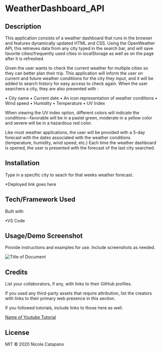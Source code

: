 # WeatherDashboard_API

## Description 

This application consists of a weather dashboard that runs in the browser and features dynamically updated HTML and CSS. Using the OpenWeather API, this retrieves data from any city typed in the search bar, and will save favorite cities/frequently used cities in localStorage as well as on the page after it is refreshed.

Given the user wants to check the current weather for multiple cities so they can better plan their trip. This application will inform the user on current and future weather conditiions for the city they input, and it will be added to search history for easy access to check again. When the user searchers a city, they are also presented with :

  • City name
  • Current date
  • An icon representation of weather conditions
  • Wind speed
  • Humidity
  • Temperature
  • UV Index

When viewing the UV index option, different colors will indicate the conditions--favorable will be in a pastel green, moderate in a yellow color and severe will be in a hazardous red color.

Like most weather applications, the user will be provided with a 5-day forecast with the dates associated with the weather conditions (temperature, humidity, wind speed, etc.) Each time the weather dashboard is opened, the user is presented with the forecast of the last city searched.


## Installation

Type in a specific city to seach for that weeks weather forecast.

*Deployed link goes here


## Tech/Framework Used

Built with

•VS Code


## Usage/Demo Screenshot

Provide instructions and examples for use. Include screenshots as needed. 

![Title of Document](Link-to-document.png)


## Credits

List your collaborators, if any, with links to their GitHub profiles.

If you used any third-party assets that require attribution, list the creators with links to their primary web presence in this section.

If you followed tutorials, include links to those here as well.

[Name of Youtube Tutorial](www.youtube.com)


## License

MIT © 2020 Nicole Catapano

